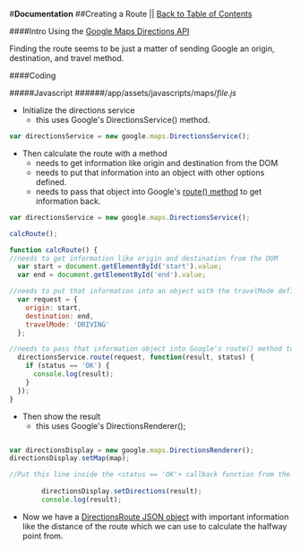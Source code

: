#**Documentation**
##Creating a Route || [Back to Table of Contents](_table_of_contents.md)

####Intro
Using the [Google Maps Directions API](https://developers.google.com/maps/documentation/javascript/directions)

Finding the route seems to be just a matter of sending Google an origin, destination, and travel method. 

####Coding

#####Javascript
######/app/assets/javascripts/maps/*file.js*

* Initialize the directions service
    * this uses Google's DirectionsService() method.

```js
var directionsService = new google.maps.DirectionsService();
```

* Then calculate the route with a method
    * needs to get information like origin and destination from the DOM
    * needs to put that information into an object with other options defined.
    * needs to pass that object into Google's [route() method](https://developers.google.com/maps/documentation/javascript/directions#DirectionsRequests) to get information back.

```js
var directionsService = new google.maps.DirectionsService();

calcRoute();

function calcRoute() {
//needs to get information like origin and destination from the DOM
  var start = document.getElementById('start').value;
  var end = document.getElementById('end').value;

//needs to put that information into an object with the travelMode defined.
  var request = {
    origin: start,
    destination: end,
    travelMode: 'DRIVING'
  };

//needs to pass that information object into Google's route() method to get information back.
  directionsService.route(request, function(result, status) {
    if (status == 'OK') {
      console.log(result);
    }
  });
}
```

* Then show the result
    * this uses Google's DirectionsRenderer();

```js

var directionsDisplay = new google.maps.DirectionsRenderer();
directionsDisplay.setMap(map);

//Put this line inside the <status == 'OK'> callback function from the code above
        
        directionsDisplay.setDirections(result);
        console.log(result);

```

* Now we have a [DirectionsRoute JSON object](https://developers.google.com/maps/documentation/javascript/directions#Routes) with important information like the distance of the route which we can use to calculate the halfway point from.

